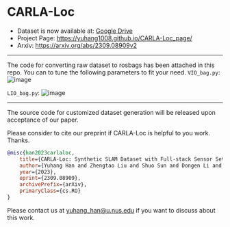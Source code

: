 # CARLA-Loc

- Dataset is now available at: [Google Drive](https://drive.google.com/drive/folders/1KnKzNv6BcOjhhzZ-AtoHgN09j6znPhCn?usp=share_link)
- Project Page: https://yuhang1008.github.io/CARLA-Loc_page/
- Arxiv: https://arxiv.org/abs/2309.08909v2

---

The code for converting raw dataset to rosbags has been attached in this repo. You can to tune the following parameters to fit your need.
`VIO_bag.py`:
![image](https://github.com/user-attachments/assets/097eb658-ab5a-4259-be9c-80e7320d3f58)

`LIO_bag.py`:
![image](https://github.com/user-attachments/assets/c0c3e7d1-d898-465c-8812-29f6860da668)





---



The source code for customized dataset generation will be released upon acceptance of our paper.

Please consider to cite our preprint if CARLA-Loc is helpful to you work. Thanks.
```bibtex
@misc{han2023carlaloc,
    title={CARLA-Loc: Synthetic SLAM Dataset with Full-stack Sensor Setup in Challenging Weather and Dynamic Environments},
    author={Yuhang Han and Zhengtao Liu and Shuo Sun and Dongen Li and Jiawei Sun and Chengran Yuan and Marcelo H. Ang Jr},
    year={2023},
    eprint={2309.08909},
    archivePrefix={arXiv},
    primaryClass={cs.RO}
}
```
Please contact us at yuhang_han@u.nus.edu if you want to discuss about this work.
